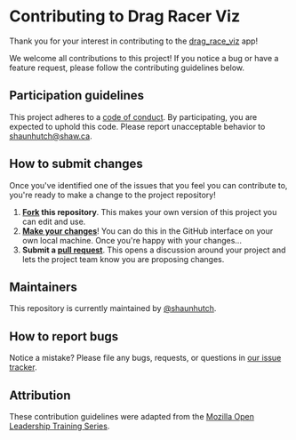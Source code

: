 # Contributing to Drag Racer Viz

Thank you for your interest in contributing to the [drag_race_viz](https://github.com/shaunhutch/drag_race_viz) app!

We welcome all contributions to this project! If you notice a bug or have a feature request, please follow the contributing guidelines below.

## Participation guidelines

This project adheres to a [code of conduct](CODE_OF_CONDUCT.md). By participating, you are expected to uphold this code. Please report unacceptable behavior to shaunhutch@shaw.ca.

## How to submit changes

Once you've identified one of the issues that you feel you can contribute to, you're ready to make a change to the project repository!

1. **[Fork](https://help.github.com/articles/fork-a-repo/) this repository**. This makes your own version of this project you can edit and use.
2. **[Make your changes](https://guides.github.com/activities/forking/#making-changes)**! You can do this in the GitHub interface on your own local machine. Once you're happy with your changes...
3. **Submit a [pull request](https://docs.github.com/en/pull-requests/collaborating-with-pull-requests/proposing-changes-to-your-work-with-pull-requests/creating-a-pull-request-from-a-fork)**. This opens a discussion around your project and lets the project team know you are proposing changes.

## Maintainers

This repository is currently maintained by [@shaunhutch](https://github.com/shaunhutch).

## How to report bugs

Notice a mistake? Please file any bugs, requests, or questions in [our issue tracker](https://github.com/shaunhutch/drag_race_viz/issues).

## Attribution

These contribution guidelines were adapted from the [Mozilla Open Leadership Training Series](https://github.com/mozilla/open-leadership-training-series/blob/gh-pages/CONTRIBUTING.md).

